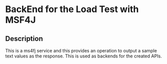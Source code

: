 # BackEnd for the Load Test with MSF4J

## Description

This is a ms4fj service and this provides an operation to output a sample text values as the response.
This is used as backends for the created APIs.
